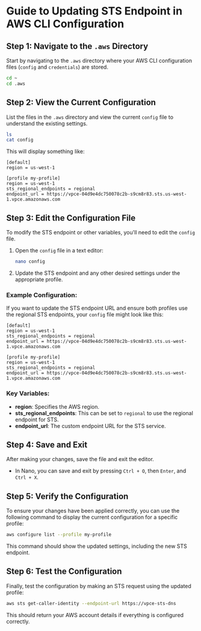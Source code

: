 # Guide to Updating STS Endpoint in AWS CLI Configuration

## Step 1: Navigate to the `.aws` Directory

Start by navigating to the `.aws` directory where your AWS CLI configuration files (`config` and `credentials`) are stored.

```bash
cd ~
cd .aws
```

## Step 2: View the Current Configuration

List the files in the `.aws` directory and view the current `config` file to understand the existing settings.

```bash
ls
cat config
```

This will display something like:

```plaintext
[default]
region = us-west-1

[profile my-profile]
region = us-west-1
sts_regional_endpoints = regional
endpoint_url = https://vpce-04d9e4dc750078c2b-s9cm8r83.sts.us-west-1.vpce.amazonaws.com
```

## Step 3: Edit the Configuration File

To modify the STS endpoint or other variables, you'll need to edit the `config` file.

1. Open the `config` file in a text editor:

    ```bash
    nano config
    ```

2. Update the STS endpoint and any other desired settings under the appropriate profile.

### Example Configuration:

If you want to update the STS endpoint URL and ensure both profiles use the regional STS endpoints, your `config` file might look like this:

```plaintext
[default]
region = us-west-1
sts_regional_endpoints = regional
endpoint_url = https://vpce-04d9e4dc750078c2b-s9cm8r83.sts.us-west-1.vpce.amazonaws.com

[profile my-profile]
region = us-west-1
sts_regional_endpoints = regional
endpoint_url = https://vpce-04d9e4dc750078c2b-s9cm8r83.sts.us-west-1.vpce.amazonaws.com
```

### Key Variables:
- **region**: Specifies the AWS region.
- **sts_regional_endpoints**: This can be set to `regional` to use the regional endpoint for STS.
- **endpoint_url**: The custom endpoint URL for the STS service.

## Step 4: Save and Exit

After making your changes, save the file and exit the editor.

- In Nano, you can save and exit by pressing `Ctrl + O`, then `Enter`, and `Ctrl + X`.

## Step 5: Verify the Configuration

To ensure your changes have been applied correctly, you can use the following command to display the current configuration for a specific profile:

```bash
aws configure list --profile my-profile
```

This command should show the updated settings, including the new STS endpoint.

## Step 6: Test the Configuration

Finally, test the configuration by making an STS request using the updated profile:

```bash
aws sts get-caller-identity --endpoint-url https://vpce-sts-dns
```

This should return your AWS account details if everything is configured correctly.
